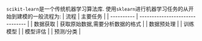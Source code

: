 `scikit-learn`是一个传统机器学习算法库.
使用`sklearn`进行机器学习任务的从开始到建模的一般流程为:
| 流程       | 主要任务                        |
| ---------- | ------------------------------- |
| 数据获取   | 获取原始数据,需要分析数据的格式 |
| 数据预处理 |
| 训练模型   |
| 模型评估   |
| 预测/分类  |